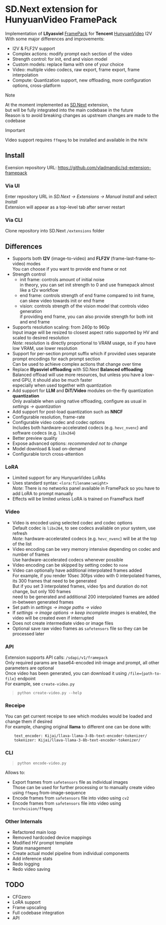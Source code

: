 # SD.Next extension for HunyuanVideo FramePack

Implementation of **Lllyasviel** [FramePack](https://lllyasviel.github.io/frame_pack_gitpage/) for **Tencent** [HunyuanVideo](https://huggingface.co/tencent/HunyuanVideo) I2V  
With some major differences and improvements:
- I2V & FLF2V support  
- Complex actions: modify prompt each section of the video  
- Strength control: for init, end and vision model  
- Custom models: replace llama with one of your choice  
- Video: multiple video codecs, raw export, frame export, frame interpolation  
- Compute: Quantization support, new offloading, more configuration options, cross-platform  

> [!NOTE]
> At the moment implemented as [SD.Next](https://github.com/vladmandic/sdnext) extension,  
> but will be fully integrated into the main codebase in the future  
> Reason is to avoid breaking changes as upstream changes are made to the codebase  

> [!IMPORTANT]
> Video support requires `ffmpeg` to be installed and available in the `PATH`  

## Install

Exension repository URL: <https://github.com/vladmandic/sd-extension-framepack>

### Via UI  

Enter repository URL in *SD.Next -> Extensions -> Manual Install* and select *Install*  
Extension will appear as a top-level tab after server restart  

### Via CLI  

Clone repository into SD.Next `/extensions` folder

## Differences

- Supports both **I2V** (image-to-video) and **FLF2V** (frame-last-frame-to-video) modes  
  You can choose if you want to provide end frame or not  
- Strength control  
  - init frame: controls amount of initial noise  
    in theory, you can set init strength to 0 and use framepack almost like a t2v workflow  
  - end frame: controls strength of end frame compared to init frame, can skew video towards init or end frame  
  - vision: controls strength of the vision model that controls video generation  
  if providing end frame, you can also provide strength for both init and end frame  
- Supports resolution scaling: from 240p to 960p  
  Input image will be resized to closest aspect ratio supported by HV and scaled to desired resolution  
  *Note*: resolution is directly proportional to VRAM usage, so if you have low VRAM, use lower resolution  
- Support for per-section prompt suffix which if provided uses separate prompt encodings for each prompt section  
  Can be used to achieve complex actions that change over time  
- Replace **lllyasviel offloading** with SD.Next **Balanced offloading**  
  Balanced offload will use more resources, but unless you have a low-end GPU, it should also be much faster  
  especially when used together with quantization  
- Add support for **LLM** and **DiT/Video** modules on-the-fly quantization **quantization**  
  Only available when using native offloading, configure as usual in *settings -> quantization*  
- Add support for post-load quantization such as **NNCF**  
- Configurable resolution, frame-rate  
- Configurable video codec and codec options  
  Includes both hardware-accelerated codecs (e.g. `hevc_nvenc`) and software codecs (e.g. `libx264`)  
- Better preview quality  
- Expose advanced options: *recommended not to change*  
- Model download & load on-demand  
- Configurable torch cross-attention  

### LoRA

- Limited support for any HunyuanVideo LoRAs
- Uses standard syntax: `<lora:filename:weight>`  
  *Note*: There is no networks panel available in FramePack so you have to add LoRA to prompt manually  
- Effects will be limited unless LoRA is trained on FramePack itself 

### Video

- Video is encoded using selected codec and codec options  
  Default codec is `libx264`, to see codecs available on your system, use refresh  
  *Note*: hardware-accelerated codecs (e.g. `hevc_nvenc`) will be at the top of the list  
- Video encoding can be very memory intensive depending on codec and number of frames  
  Use hardware-accelerated codecs whenever possible  
- Video encoding can be skipped by setting codec to `none`
- Video can optionally have additional interpolated frames added  
  For example, if you render 10sec 30fps video with 0 interpolated frames,  
  its 300 frames that need to be generated  
  But if you set 3 interpolated frames, video fps and duration do not change, but only 100 frames  
  need to be generated and additional 200 interpolated frames are added in-between generated frames  
- Set path in *settings -> image paths -> video*  
- If *settings -> image options -> keep incomplete images* is enabled, the video will be created even if interrupted  
- Does not create intermediate video or image files  
- Optional save raw video frames as `safetensors` file so they can be processed later  

### API

Extension supports API calls: `/sdapi/v1/framepack`  
Only required params are base64-encoded init-image and prompt, all other parameters are optional  
Once video has been generated, you can download it using `/file={path-to-file}` endpoint  
For example, see `create-video.py`

> `python create-video.py --help`

### Receipe

You can get current receipe to see which modules would be loaded and change them if desired  
For example, changing original **llama** to different one can be done with:  

```log
    text_encoder: Kijai/llava-llama-3-8b-text-encoder-tokenizer/
    tokenizer: Kijai/llava-llama-3-8b-text-encoder-tokenizer/
```

### CLI

> `python encode-video.py`

Allows to:  
- Export frames from `safetensors` file as individual images  
  Those can be used for further processing or to manually create video using `ffmpeg` from-image-sequence  
- Encode frames from `safetensors` file into video using `cv2`  
- Encode frames from `safetensors` file into video using `torchvision/ffmpeg`  

### Other Internals

- Refactored main loop  
- Removed hardcoded device mappings  
- Modified HV prompt template  
- State management  
- Create actual model pipeline from individual components  
- Add inference stats  
- Redo logging  
- Redo video saving  

## TODO

- CFGzero
- LoRA support
- Frame upscaling
- Full codebase integration
- API
